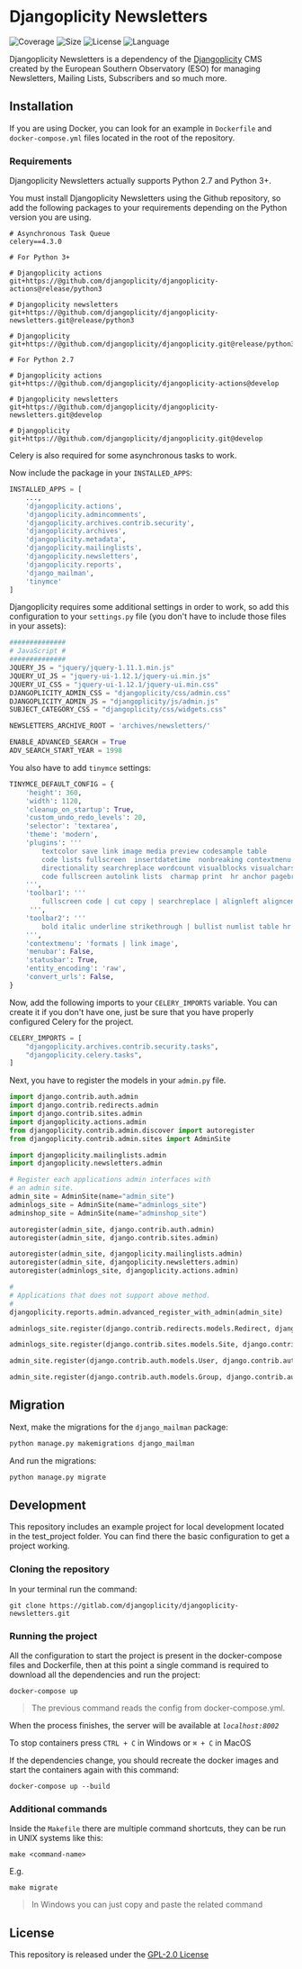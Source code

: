 # Djangoplicity Newsletters

![Coverage](https://img.shields.io/codecov/c/github/djangoplicity/djangoplicity-newsletters/develop)
![Size](https://img.shields.io/github/repo-size/djangoplicity/djangoplicity-newsletters)
![License](https://img.shields.io/github/license/djangoplicity/djangoplicity-newsletters)
![Language](https://img.shields.io/github/languages/top/djangoplicity/djangoplicity-newsletters)

Djangoplicity Newsletters is a dependency of the [Djangoplicity](https://github.com/djangoplicity/djangoplicity) CMS
created by the European Southern Observatory (ESO) for managing Newsletters, Mailing Lists, Subscribers and so much more.

## Installation

If you are using Docker, you can look for an example in `Dockerfile` and `docker-compose.yml` files located in the root
of the repository.
### Requirements

Djangoplicity Newsletters actually supports Python 2.7 and Python 3+.

You must install Djangoplicity Newsletters using the Github repository, so add the following packages to your
requirements depending on the Python version you are using.
```
# Asynchronous Task Queue
celery==4.3.0

# For Python 3+

# Djangoplicity actions
git+https://@github.com/djangoplicity/djangoplicity-actions@release/python3

# Djangoplicity newsletters
git+https://@github.com/djangoplicity/djangoplicity-newsletters.git@release/python3

# Djangoplicity
git+https://@github.com/djangoplicity/djangoplicity.git@release/python3

# For Python 2.7

# Djangoplicity actions
git+https://@github.com/djangoplicity/djangoplicity-actions@develop

# Djangoplicity newsletters
git+https://@github.com/djangoplicity/djangoplicity-newsletters.git@develop

# Djangoplicity
git+https://@github.com/djangoplicity/djangoplicity.git@develop
```
Celery is also required for some asynchronous tasks to work.

Now include the package in your `INSTALLED_APPS`:

```python
INSTALLED_APPS = [
    ...,
    'djangoplicity.actions',
    'djangoplicity.admincomments',
    'djangoplicity.archives.contrib.security',
    'djangoplicity.archives',
    'djangoplicity.metadata',
    'djangoplicity.mailinglists',
    'djangoplicity.newsletters',
    'djangoplicity.reports',
    'django_mailman',
    'tinymce'
]
```

Djangoplicity requires some additional settings in order to work, so add this configuration to your `settings.py` 
file (you don't have to include those files in your assets):

```python
##############
# JavaScript #
##############
JQUERY_JS = "jquery/jquery-1.11.1.min.js"
JQUERY_UI_JS = "jquery-ui-1.12.1/jquery-ui.min.js"
JQUERY_UI_CSS = "jquery-ui-1.12.1/jquery-ui.min.css"
DJANGOPLICITY_ADMIN_CSS = "djangoplicity/css/admin.css"
DJANGOPLICITY_ADMIN_JS = "djangoplicity/js/admin.js"
SUBJECT_CATEGORY_CSS = "djangoplicity/css/widgets.css"

NEWSLETTERS_ARCHIVE_ROOT = 'archives/newsletters/'

ENABLE_ADVANCED_SEARCH = True
ADV_SEARCH_START_YEAR = 1998
```

You also have to add `tinymce` settings:
```python
TINYMCE_DEFAULT_CONFIG = {
    'height': 360,
    'width': 1120,
    'cleanup_on_startup': True,
    'custom_undo_redo_levels': 20,
    'selector': 'textarea',
    'theme': 'modern',
    'plugins': '''
        textcolor save link image media preview codesample table
        code lists fullscreen  insertdatetime  nonbreaking contextmenu
        directionality searchreplace wordcount visualblocks visualchars
        code fullscreen autolink lists  charmap print  hr anchor pagebreak
    ''',
    'toolbar1': '''
        fullscreen code | cut copy | searchreplace | alignleft aligncenter alignright alignjustify | formatselect forecolor backcolor | superscript subscript |
     ''',
    'toolbar2': '''
        bold italic underline strikethrough | bullist numlist table hr | indent outdent | undo redo | link unlink anchor image media charmap | nonbreaking |
    ''',
    'contextmenu': 'formats | link image',
    'menubar': False,
    'statusbar': True,
    'entity_encoding': 'raw',
    'convert_urls': False,
}
```

Now, add the following imports to your `CELERY_IMPORTS` variable. You can create it if you don't have one, just be sure that you have properly configured Celery for the project.
```python
CELERY_IMPORTS = [
    "djangoplicity.archives.contrib.security.tasks",
    "djangoplicity.celery.tasks",
]
```

Next, you have to register the models in your `admin.py` file.
```python
import django.contrib.auth.admin
import django.contrib.redirects.admin
import django.contrib.sites.admin
import djangoplicity.actions.admin
from djangoplicity.contrib.admin.discover import autoregister
from djangoplicity.contrib.admin.sites import AdminSite

import djangoplicity.mailinglists.admin
import djangoplicity.newsletters.admin

# Register each applications admin interfaces with
# an admin site.
admin_site = AdminSite(name="admin_site")
adminlogs_site = AdminSite(name="adminlogs_site")
adminshop_site = AdminSite(name="adminshop_site")

autoregister(admin_site, django.contrib.auth.admin)
autoregister(admin_site, django.contrib.sites.admin)

autoregister(admin_site, djangoplicity.mailinglists.admin)
autoregister(admin_site, djangoplicity.newsletters.admin)
autoregister(adminlogs_site, djangoplicity.actions.admin)

#
# Applications that does not support above method.
#
djangoplicity.reports.admin.advanced_register_with_admin(admin_site)

adminlogs_site.register(django.contrib.redirects.models.Redirect, django.contrib.redirects.admin.RedirectAdmin)

adminlogs_site.register(django.contrib.sites.models.Site, django.contrib.sites.admin.SiteAdmin)

admin_site.register(django.contrib.auth.models.User, django.contrib.auth.admin.UserAdmin)

admin_site.register(django.contrib.auth.models.Group, django.contrib.auth.admin.GroupAdmin)
```

## Migration

Next, make the migrations for the `django_mailman` package:
```bash
python manage.py makemigrations django_mailman
```
And run the migrations:
```bash
python manage.py migrate
```

## Development

This repository includes an example project for local development located in the test_project folder. You can find
there the basic configuration to get a project working.
 
### Cloning the repository

In your terminal run the command:

```` 
git clone https://gitlab.com/djangoplicity/djangoplicity-newsletters.git
````

### Running the project

All the configuration to start the project is present in the docker-compose files and Dockerfile,
then at this point a single command is required to download all the dependencies and run the project:

```` 
docker-compose up
````

> The previous command reads the config from docker-compose.yml. 

When the process finishes, the server will be available at *`localhost:8002`*

To stop containers press `CTRL + C` in Windows or `⌘ + C` in MacOS

If the dependencies change, you should recreate the docker images and start the containers again with this command:

```` 
docker-compose up --build
````

### Additional commands

Inside the `Makefile` there are multiple command shortcuts, they can be run in UNIX systems like this:

```
make <command-name>
```

E.g.

```
make migrate
```

> In Windows you can just copy and paste the related command

## License

This repository is released under the [GPL-2.0 License](LICENSE)
